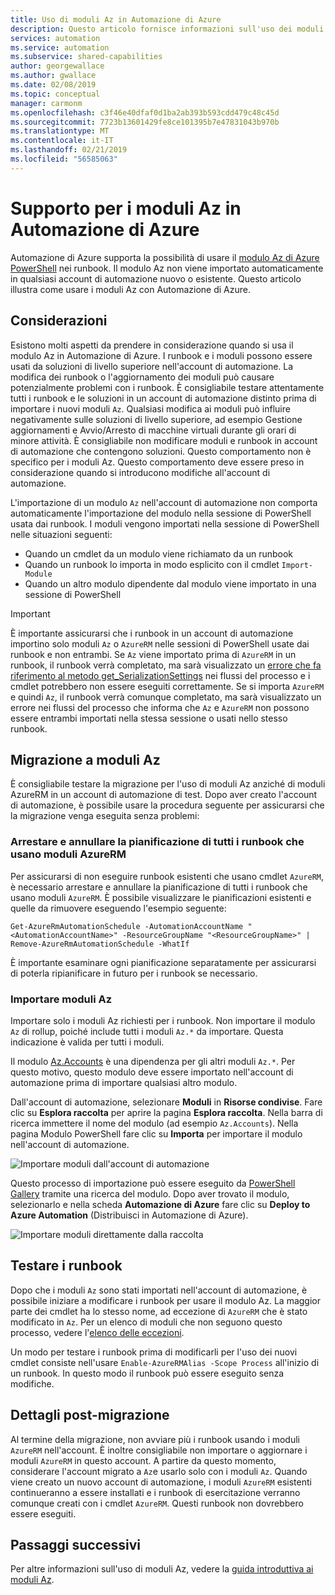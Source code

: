 ```yaml
---
title: Uso di moduli Az in Automazione di Azure
description: Questo articolo fornisce informazioni sull'uso dei moduli Az in Automazione di Azure
services: automation
ms.service: automation
ms.subservice: shared-capabilities
author: georgewallace
ms.author: gwallace
ms.date: 02/08/2019
ms.topic: conceptual
manager: carmonm
ms.openlocfilehash: c3f46e40dfaf0d1ba2ab393b593cdd479c48c45d
ms.sourcegitcommit: 7723b13601429fe8ce101395b7e47831043b970b
ms.translationtype: MT
ms.contentlocale: it-IT
ms.lasthandoff: 02/21/2019
ms.locfileid: "56585063"
---
```

# <a name="az-module-support-in-azure-automation"></a>Supporto per i moduli Az in Automazione di Azure

Automazione di Azure supporta la possibilità di usare il [modulo Az di Azure PowerShell](/powershell/azure/new-azureps-module-az?view=azps-1.1.0) nei runbook. Il modulo Az non viene importato automaticamente in qualsiasi account di automazione nuovo o esistente. Questo articolo illustra come usare i moduli Az con Automazione di Azure.

## <a name="considerations"></a>Considerazioni

Esistono molti aspetti da prendere in considerazione quando si usa il modulo Az in Automazione di Azure. I runbook e i moduli possono essere usati da soluzioni di livello superiore nell'account di automazione. La modifica dei runbook o l'aggiornamento dei moduli può causare potenzialmente problemi con i runbook. È consigliabile testare attentamente tutti i runbook e le soluzioni in un account di automazione distinto prima di importare i nuovi moduli `Az`. Qualsiasi modifica ai moduli può influire negativamente sulle soluzioni di livello superiore, ad esempio Gestione aggiornamenti e Avvio/Arresto di macchine virtuali durante gli orari di minore attività. È consigliabile non modificare moduli e runbook in account di automazione che contengono soluzioni. Questo comportamento non è specifico per i moduli Az. Questo comportamento deve essere preso in considerazione quando si introducono modifiche all'account di automazione.

L'importazione di un modulo `Az` nell'account di automazione non comporta automaticamente l'importazione del modulo nella sessione di PowerShell usata dai runbook. I moduli vengono importati nella sessione di PowerShell nelle situazioni seguenti:

* Quando un cmdlet da un modulo viene richiamato da un runbook
* Quando un runbook lo importa in modo esplicito con il cmdlet `Import-Module`
* Quando un altro modulo dipendente dal modulo viene importato in una sessione di PowerShell

> [!IMPORTANT]
> È importante assicurarsi che i runbook in un account di automazione importino solo moduli `Az` o `AzureRM` nelle sessioni di PowerShell usate dai runbook e non entrambi. Se `Az` viene importato prima di `AzureRM` in un runbook, il runbook verrà completato, ma sarà visualizzato un [errore che fa riferimento al metodo get_SerializationSettings](troubleshoot/runbooks.md#get-serializationsettings) nei flussi del processo e i cmdlet potrebbero non essere eseguiti correttamente. Se si importa `AzureRM` e quindi `Az`, il runbook verrà comunque completato, ma sarà visualizzato un errore nei flussi del processo che informa che `Az` e `AzureRM` non possono essere entrambi importati nella stessa sessione o usati nello stesso runbook.

## <a name="migrating-to-az-modules"></a>Migrazione a moduli Az

È consigliabile testare la migrazione per l'uso di moduli Az anziché di moduli AzureRM in un account di automazione di test. Dopo aver creato l'account di automazione, è possibile usare la procedura seguente per assicurarsi che la migrazione venga eseguita senza problemi:

### <a name="stop-and-unschedule-all-runbook-that-uses-azurerm-modules"></a>Arrestare e annullare la pianificazione di tutti i runbook che usano moduli AzureRM

Per assicurarsi di non eseguire runbook esistenti che usano cmdlet `AzureRM`, è necessario arrestare e annullare la pianificazione di tutti i runbook che usano moduli `AzureRM`. È possibile visualizzare le pianificazioni esistenti e quelle da rimuovere eseguendo l'esempio seguente:

  ```powershell-interactive
  Get-AzureRmAutomationSchedule -AutomationAccountName "<AutomationAccountName>" -ResourceGroupName "<ResourceGroupName>" | Remove-AzureRmAutomationSchedule -WhatIf
  ```

È importante esaminare ogni pianificazione separatamente per assicurarsi di poterla ripianificare in futuro per i runbook se necessario.

### <a name="import-the-az-modules"></a>Importare moduli Az

Importare solo i moduli Az richiesti per i runbook. Non importare il modulo `Az` di rollup, poiché include tutti i moduli `Az.*` da importare. Questa indicazione è valida per tutti i moduli.

Il modulo [Az.Accounts](https://www.powershellgallery.com/packages/Az.Accounts/1.1.0) è una dipendenza per gli altri moduli `Az.*`. Per questo motivo, questo modulo deve essere importato nell'account di automazione prima di importare qualsiasi altro modulo.

Dall'account di automazione, selezionare **Moduli** in **Risorse condivise**. Fare clic su **Esplora raccolta** per aprire la pagina **Esplora raccolta**.  Nella barra di ricerca immettere il nome del modulo (ad esempio `Az.Accounts`). Nella pagina Modulo PowerShell fare clic su **Importa** per importare il modulo nell'account di automazione.

![Importare moduli dall'account di automazione](media/az-modules/import-module.png)

Questo processo di importazione può essere eseguito da [PowerShell Gallery](https://www.powershellgallery.com) tramite una ricerca del modulo. Dopo aver trovato il modulo, selezionarlo e nella scheda **Automazione di Azure** fare clic su **Deploy to Azure Automation** (Distribuisci in Automazione di Azure).

![Importare moduli direttamente dalla raccolta](media/az-modules/import-gallery.png)

## <a name="test-your-runbooks"></a>Testare i runbook

Dopo che i moduli `Az` sono stati importati nell'account di automazione, è possibile iniziare a modificare i runbook per usare il modulo Az. La maggior parte dei cmdlet ha lo stesso nome, ad eccezione di `AzureRM` che è stato modificato in `Az`. Per un elenco di moduli che non seguono questo processo, vedere l'[elenco delle eccezioni](/powershell/azure/migrate-from-azurerm-to-az?view=azps-1.1.0#change-module-imports-and-cmdlet-names).

Un modo per testare i runbook prima di modificarli per l'uso dei nuovi cmdlet consiste nell'usare `Enable-AzureRMAlias -Scope Process` all'inizio di un runbook. In questo modo il runbook può essere eseguito senza modifiche.

## <a name="after-migration-details"></a>Dettagli post-migrazione

Al termine della migrazione, non avviare più i runbook usando i moduli `AzureRM` nell'account. È inoltre consigliabile non importare o aggiornare i moduli `AzureRM` in questo account. A partire da questo momento, considerare l'account migrato a `Az`e usarlo solo con i moduli `Az`. Quando viene creato un nuovo account di automazione, i moduli `AzureRM` esistenti continueranno a essere installati e i runbook di esercitazione verranno comunque creati con i cmdlet `AzureRM`. Questi runbook non dovrebbero essere eseguiti.

## <a name="next-steps"></a>Passaggi successivi

Per altre informazioni sull'uso di moduli Az, vedere la [guida introduttiva ai moduli Az](/powershell/azure/get-started-azureps?view=azps-1.1.0).